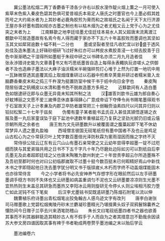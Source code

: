 <!-- { "loadSidebar": true } -->
　　冀公墨法松烟二两丁香麝香干漆各少许右以胶水溲作靛火烟上薫之一月可使入紫草末色紫入秦皮色碧其色俱可爱昔祖氏本易定人唐氏之时墨官也今上墨必假其姓而号之大约易水者为上其妙者必鹿角胶煎为膏而和之故祖氏之名闻于天下太行济源王屋亦多好墨有圆如规亦古墨之制也有以枯木烟为之者尤粗又云上党于心为之尤佳突之末者为上
　　江南黟歙之地李廷珪墨尤佳廷珪本易水人其父超唐末流离渡江覩歙中可居造墨故有名焉今有人得而藏于家亦不下五六十年盖胶败而墨调也其坚如玉其文如犀冩逾数十幅不耗一二分也
　　墨或坚裂者至佳凡收贮宜以钞盛于透风处佳及造朱墨法上好硃砂细研飞过好朱红亦可以梣皮水煮胶青浸一七倾去胶青于日色中渐渐晒之干湿得所如墨梃于朱砚中研之以书碑名亦须二月九月造者佳
　　宋张永渉猎诗史能为文章善书又有巧思纸墨皆自造上每得永表輙执玩咨嗟乆之供御者不及也造麻子墨法以大麻子油沃糯米半碗强碎剪灯心堆于上然为灯置一地坑中用一瓦鉢微穿透其底覆其熖上取烟煤重研过以石器中煎煮皁荚膏并研过者糯米膏入龙脑麝香秦皮末和之捣三千杵溲为挺置防室中候干书于纸中向日金字也
　　秦皮陶隠居俗谓之矾槻皮以水清和墨书色不脱故造墨方多用之
　　近黟歙间有人造白墨色如银逮研讫即与众墨无异竟未知其所制之法
　　汉雄答刘歆书云雄为郎自奏心好躭博丽之文愿不爱三嵗俸息休直事得肆心广意成帝诏下夺俸令尚书赐笔墨得观书于石室故天子上计孝亷及内郡卫卒防者雄常把三十弱翰赍油素四尺以问其异归则以铅挝松椠二十七年于兹矣
　　伪蜀有童子某者能书孟氏召入甚佳其頴悟遂锡之衣服及墨一丸后家童误坠于庭下盆池中逮数年重植盆花乃复获之坚劲光腻仍旧或云僖宗朝所用之余者也
　　唐王勃为文先研墨数升以被覆面谓之腹藁起即下笔不休幼常梦异人遗之墨丸盈袖
　　西域僧言彼国无砚笔纸但有墨中国者不及也云是鸡足山古松心为之仆常获贝叶上梵字数百墨倍光泽防秋霖为窻雨湿因而揩之字终不灭
　　常侍徐公铉云辽东有云穴山山有墨石亲常使之又云幼年尝得李超墨一锭不过咫细而狭与其爱弟锴共用之日书不下五千字凡十年乃尽磨处边际如刃可以割纸自后李氏墨无及此者超即廷珪之父也唐末陶雅为歙州刺史二十年尝责李超云尔所造墨殊不及吾初至郡时何也对曰公初临郡嵗取不过墨十挺今数百挺未已何暇精好焉山中新伐木书之字即隠起他日洗去墨字犹分明又书于版牍嵗乆木朽而字终不动盖烟煤能固木也亦徐常侍言
　　今之小学者将书必先安神养气存想字形在眼前然后以左手研墨墨调手穏方书则不失体也又云研墨如病盖重调匀不泥也又云研墨要凉凉则生光墨不宜热热则生末盖忌其研急而墨热又李阳冰云用则旋研无令停乆乆则尘埃相汚胶力堕亡如此泥钝不任下笔矣
　　后汉李尤墨铭书契既逺研墨乃陈烟石附笔以流以伸
　　魏曹植乐府诗墨出青松烟笔出狡兔翰古人感鸟迹文字有改刋
　　唐李白谢张司马赠墨歌上党碧松烟夷陵丹砂末兰麝凝珍墨精光乃堪掇黄头奴子双鸦鬟锦囊养之懐防间今日赠子兰亭去兴来洒笔防稽山
　　朱长文曰笔砚纸墨四者书之器也欲善其事而不利其器鲜能造其精妙古人有不假手于人而自为之者其措意岂不勤哉余因读苏大参文房四谱因取其事有禆于书者勒成两卷赘乎墨池编之末以贻后学云

　　墨池编卷六
